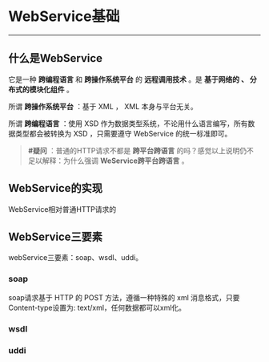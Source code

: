 # WebService基础

---

## 什么是WebService

它是一种 **跨编程语言** 和 **跨操作系统平台** 的 **远程调用技术** 。是 **基于网络的 、 分布式的模块化组件** 。

所谓 **跨操作系统平台** ：基于 XML ， XML 本身与平台无关。

所谓 **跨编程语言** ：使用 XSD 作为数据类型系统，不论用什么语言编写，所有数据类型都会被转换为 XSD ，只需要遵守 WebService 的统一标准即可。

> **#疑问** ：普通的HTTP请求不都是 **跨平台跨语言** 的吗？感觉以上说明仍不足以解释：为什么强调 **WeService跨平台跨语言** 。

## WebService的实现

WebService相对普通HTTP请求的



## WebService三要素

webService三要素：soap、wsdl、uddi。

### soap

soap请求基于 HTTP 的 POST 方法，遵循一种特殊的 xml 消息格式，只要Content-type设置为: text/xml，任何数据都可以xml化。

### wsdl

### uddi
